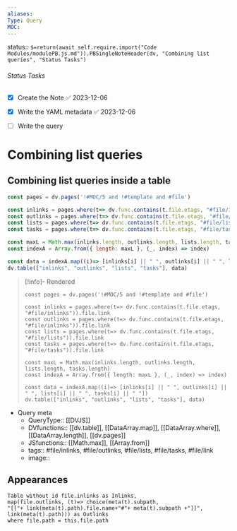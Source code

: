```yaml
---
aliases: 
Type: Query
MOC:
---
```


status:: `$=return(await self.require.import("Code Modules/modulePB.js.md")).PBSingleNoteHeader(dv, "Combining list queries", "Status Tasks")`

###### Status Tasks
- [x] Create the Note ✅ 2023-12-06
- [x] Write the YAML metadata ✅ 2023-12-06
- [ ] Write the query


# Combining list queries


## Combining list queries inside a table

```js dataviewjs
const pages = dv.pages('!#MOC/5 and !#template and #file')

const inlinks = pages.where(t=> dv.func.contains(t.file.etags, "#file/inlinks")).file.link
const outlinks = pages.where(t=> dv.func.contains(t.file.etags, "#file/inlinks")).file.link
const lists = pages.where(t=> dv.func.contains(t.file.etags, "#file/lists")).file.link
const tasks = pages.where(t=> dv.func.contains(t.file.etags, "#file/tasks")).file.link

const maxL = Math.max(inlinks.length, outlinks.length, lists.length, tasks.length)
const indexA = Array.from({ length: maxL }, (_, index) => index)

const data = indexA.map((i)=> [inlinks[i] || " ", outlinks[i] || " ", lists[i] || " ", tasks[i] || " "])
dv.table(["inlinks", "outlinks", "lists", "tasks"], data)
```


>[!info]- Rendered
>```dataviewjs
>const pages = dv.pages('!#MOC/5 and !#template and #file')
>
>const inlinks = pages.where(t=> dv.func.contains(t.file.etags, "#file/inlinks")).file.link
>const outlinks = pages.where(t=> dv.func.contains(t.file.etags, "#file/inlinks")).file.link
>const lists = pages.where(t=> dv.func.contains(t.file.etags, "#file/lists")).file.link
>const tasks = pages.where(t=> dv.func.contains(t.file.etags, "#file/tasks")).file.link
>
>const maxL = Math.max(inlinks.length, outlinks.length, lists.length, tasks.length)
>const indexA = Array.from({ length: maxL }, (_, index) => index)
>
>const data = indexA.map((i)=> [inlinks[i] || " ", outlinks[i] || " ", lists[i] || " ", tasks[i] || " "])
>dv.table(["inlinks", "outlinks", "lists", "tasks"], data)
>```


- Query meta
    - QueryType:: [[DVJS]]
    - DVfunctions:: [[dv.table]], [[DataArray.map]], [[DataArray.where]], [[DataArray.length]], [[dv.pages]]
    - JSfunctions:: [[Math.max]], [[Array.from]]
    - tags:: #file/inlinks, #file/outlinks, #file/lists, #file/tasks, #file/link
    - image:: 



## Appearances

```dataview
Table without id file.inlinks as Inlinks, 
map(file.outlinks, (t)=> choice(meta(t).subpath, 
"[["+ link(meta(t).path).file.name+"#"+ meta(t).subpath +"]]", 
link(meta(t).path))) as Outlinks
where file.path = this.file.path
```




